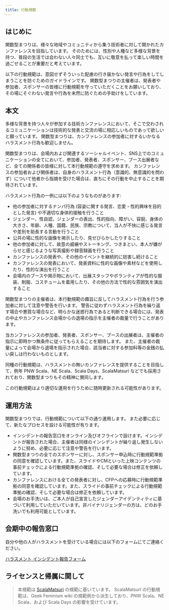 ```yaml
---
title: 行動規範
---
```


## はじめに

関数型まつりは、様々な地域やコミュニティから集う技術者に対して開かれたカンファレンスを目指しています。
そのためには、性別や人種など多様な背景を持つ、普段の生活では会わない人々同士でも、互いに敬意を払って楽しい時間を過ごせることが重要だと考えています。

以下の行動規範は、意図せずそういった配慮の行き届かない発言や行為をしてしまうことを防ぐためのガイドラインです。
関数型まつりの主催者は、発表者や参加者、スポンサーの皆様に行動規範を守っていただくことをお願いしており、その場にそぐわない発言や行為を未然に防ぐための手助けをしています。

## 本文

多様な背景を持つ人々が参加する技術カンファレンスにおいて、そこで交わされるコミュニケーションは技術的な発表と交流の場に相応しいものであって欲しいと願っています。
関数型まつりは、カンファレンスの参加者に対するいかなるハラスメント行為も歓迎しません。

関数型まつりは、会場内および関連するソーシャルイベント、SNS上でのコミュニケーションの全てにおいて、参加者、発表者、スポンサー、ブース出展者など、全ての関係者の皆様に対して本行動規範の遵守を求めます。
カンファレンスの参加者および関係者は、自身のハラスメント行為（意識的、無意識的を問わず）について他者から指摘を受けた場合は、直ちにその行動を中止することを期待されています。

ハラスメント行為の一例には以下のようなものがあります:

- 他の参加者に対するナンパ行為 (容姿に関する発言、恋愛・性的興味を目的とした発言) や不適切な身体的接触を行うこと
- ジェンダー、性自認、ジェンダーの表出、性的指向、障がい、容貎、身体の大きさ、年齢、人種、国籍、民族、宗教について、当人が不快に感じる発言や差別を助長する言動を行うこと
- 公共の場に性的な画像を掲示したり、見せびらかしたりすること
- 他の参加者に対して、故意の威嚇やストーキング、つきまとい、本人が嫌がらせと感じるような写真撮影や録音録画を行うこと
- カンファレンスの発表や、その他のイベントを継続的に妨害し続けること
- カンファレンスの発表において、発表資料に性的な画像や素材などを使用したり、性的な演出を行うこと
- 会場内のブースや掲示物において、出展スタッフやボランティアが性的な服装、制服、コスチュームを着用したり、その他の方法で性的な雰囲気を演出すること

関数型まつりの主催者は、本行動規範の趣旨に反してハラスメント行為を行う参加者に対して注意や警告を行います。
警告に従わずハラスメント行為を繰り返す場合や悪質な場合など、明らかな迷惑行為であると判断できる場合には、発表の中止やカンファレンス会場からの退場の指示を主催者の裁量で行うことがあります。

当カンファレンスの参加者、発表者、スポンサー、ブースの出展者は、主催者の指示に即時かつ無条件に従ってもらえることを期待します。
また、主催者の裁量によって会場から退場を指示された場合、該当者に対する参加料等の金銭の払い戻しは行わないものとします。

同種の行動規範は、ハラスメントの無いカンファレンスを提供することを目指して、例年 PNW Scala、NE Scala、Scala Days、ScalaMatsuri などでも採用されており、関数型まつりもその精神に賛同します。

この行動規範はより適切な運用を行うために随時更新される可能性があります。

## 運用方法

関数型まつりでは、行動規範について以下の通り運用します。
また必要に応じて、新たなプロセスを設ける可能性が有ります。

- インシデントの報告窓口をオンライン及びオフラインで設けます。インシデントが報告された場合、主催者は同様のインシデントが繰り返し発生しないように努め、必要に応じて注意や警告を行います。
- 関数型まつりの全てのスポンサーに対し、スポンサー申込時に行動規範準拠の同意を確認しています。また、スライドやCMといった上映コンテンツの事前チェックによる行動規範準拠の確認、そして必要な場合は修正を依頼しています。
- カンファレンスにおける全ての発表者に対し、CFPへの応募時に行動規範準拠の同意を確認しています。また、スライドの事前チェックによる行動規範準拠の確認、そして必要な場合は修正を依頼しています。
- 会場のお手洗いは、ご本人が自己宣言したジェンダーアイデンティティに基づいて利用していただいています。非バイナリジェンダーの方は、どのお手洗いでも利用可能としています。

## 会期中の報告窓口

自分や他の人がハラスメントを受けている場合には以下のフォームにてご連絡ください。

[ハラスメント インシデント報告フォーム](https://forms.gle/4NZfofiHZzBcyZjRA)

## ライセンスと帰属に関して

> 本規範は [ScalaMatsuri](http://scalamatsuri.org/) の規範に基いています。
> ScalaMatsuri の行動規範は、Geek Feminism wiki の規範例から派生しており、PNW Scala、NE Scala、および Scala Days の影響を受けています。
